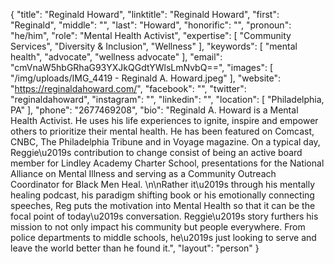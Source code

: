 {
  "title": "Reginald Howard",
  "linktitle": "Reginald Howard",
  "first": "Reginald",
  "middle": "",
  "last": "Howard",
  "honorific": "",
  "pronoun": "he/him",
  "role": "Mental Health Activist",
  "expertise": [
    "Community Services",
    "Diversity & Inclusion",
    "Wellness"
  ],
  "keywords": [
    "mental health",
    "advocate",
    "wellness advocate"
  ],
  "email": "cmVnaW5hbGRhaG93YXJkQGdtYWlsLmNvbQ==",
  "images": [
    "/img/uploads/IMG_4419 - Reginald A. Howard.jpeg"
  ],
  "website": "https://reginaldahoward.com/",
  "facebook": "",
  "twitter": "reginaldahoward",
  "instagram": "",
  "linkedin": "",
  "location": [
    "Philadelphia, PA"
  ],
  "phone": "2677469208",
  "bio": "Reginald A. Howard is a Mental Health Activist. He uses his life experiences to ignite, inspire and empower others to prioritize their mental health. He has been featured on Comcast, CNBC, The Philadelphia Tribune and in Voyage magazine. On a typical day, Reggie\u2019s contribution to change consist of being an active board member for Lindley Academy Charter School, presentations for the National Alliance on Mental Illness and serving as a Community Outreach Coordinator for Black Men Heal. \n\nRather it\u2019s through his mentally healing podcast, his paradigm shifting book or his emotionally connecting speeches, Reg puts the motivation into Mental Health so that it can be the focal point of today\u2019s conversation. Reggie\u2019s story furthers his mission to not only impact his community but people everywhere. From police departments to middle schools, he\u2019s just looking to serve and leave the world better than he found it.",
  "layout": "person"
}
